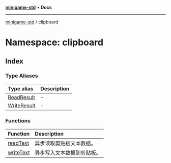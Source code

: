 [**minigame-std**](../../index.md) • **Docs**

***

[minigame-std](../../index.md) / clipboard

# Namespace: clipboard

## Index

### Type Aliases

| Type alias | Description |
| :------ | :------ |
| [ReadResult](type-aliases/ReadResult.md) | - |
| [WriteResult](type-aliases/WriteResult.md) | - |

### Functions

| Function | Description |
| :------ | :------ |
| [readText](functions/readText.md) | 异步读取剪贴板文本数据。 |
| [writeText](functions/writeText.md) | 异步写入文本数据到剪贴板。 |
